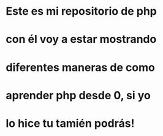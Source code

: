# Este es mi repositorio de php
# con él voy a estar mostrando 
# diferentes maneras de como 
# aprender php desde 0, si yo
# lo hice tu tamién podrás!
